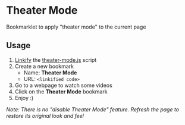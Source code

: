 Theater Mode
============

Bookmarklet to apply "theater mode" to the current page

Usage
-----

 1. [Linkify](http://yourjs.com/extras/linkifier) the [theater-mode.js](theater-mode.js) script
 2. Create a new bookmark
      * Name: **Theater Mode**
      * URL: `<linkified code>`
 3. Go to a webpage to watch some videos
 4. Click on the **Theater Mode** bookmark
 5. Enjoy :)

_Note: There is no "disable Theater Mode" feature. Refresh the page to restore its original look and feel_
